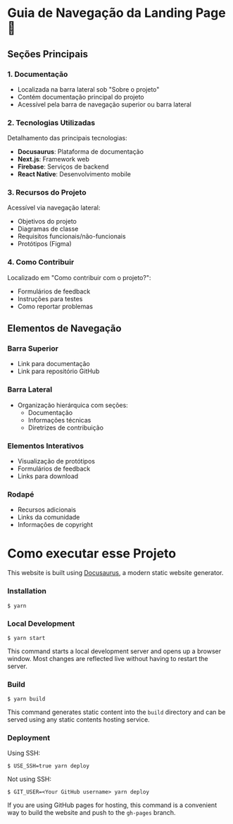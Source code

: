 # Guia de Navegação da Landing Page 📱

## Seções Principais

### 1. Documentação
- Localizada na barra lateral sob "Sobre o projeto"
- Contém documentação principal do projeto
- Acessível pela barra de navegação superior ou barra lateral

### 2. Tecnologias Utilizadas
Detalhamento das principais tecnologias:
- **Docusaurus**: Plataforma de documentação
- **Next.js**: Framework web
- **Firebase**: Serviços de backend
- **React Native**: Desenvolvimento mobile

### 3. Recursos do Projeto
Acessível via navegação lateral:
- Objetivos do projeto
- Diagramas de classe
- Requisitos funcionais/não-funcionais
- Protótipos (Figma)

### 4. Como Contribuir
Localizado em "Como contribuir com o projeto?":
- Formulários de feedback
- Instruções para testes
- Como reportar problemas

## Elementos de Navegação

### Barra Superior
- Link para documentação
- Link para repositório GitHub

### Barra Lateral
- Organização hierárquica com seções:
  - Documentação
  - Informações técnicas
  - Diretrizes de contribuição

### Elementos Interativos
- Visualização de protótipos
- Formulários de feedback
- Links para download

### Rodapé
- Recursos adicionais
- Links da comunidade
- Informações de copyright


# Como executar esse Projeto

This website is built using [Docusaurus](https://docusaurus.io/), a modern static website generator.

### Installation

```
$ yarn
```

### Local Development

```
$ yarn start
```

This command starts a local development server and opens up a browser window. Most changes are reflected live without having to restart the server.

### Build

```
$ yarn build
```

This command generates static content into the `build` directory and can be served using any static contents hosting service.

### Deployment

Using SSH:

```
$ USE_SSH=true yarn deploy
```

Not using SSH:

```
$ GIT_USER=<Your GitHub username> yarn deploy
```

If you are using GitHub pages for hosting, this command is a convenient way to build the website and push to the `gh-pages` branch.
